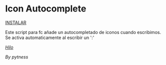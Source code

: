 # Icon Autocomplete

[INSTALAR](https://github.com/Pytness/fc-script/raw/master/src/iconAutocomplete/index.user.js)

Este script para fc añade un autocompletado de iconos cuando escribimos.
Se activa automaticamente al escribir un ':'

*[Hilo](https://forocoches.com/foro/showthread.php?t=6794769)*

*By pytness*

